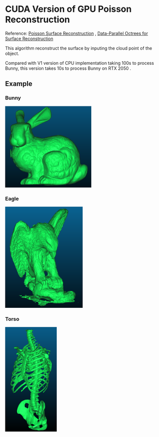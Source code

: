 # CUDA Version of GPU Poisson Reconstruction

Reference: [Poisson Surface Reconstruction](https://hhoppe.com/poissonrecon.pdf) , [Data-Parallel Octrees for Surface Reconstruction](http://kunzhou.net/2010/ParallelOctree-preprint.pdf)



This algorithm reconstruct the surface by inputing the cloud point of the object.



Compared with V1 version of CPU implementation taking 100s to process Bunny, this version takes 10s to process Bunny on RTX 2050 .



## Example

### Bunny

<img src="./images/bunny.png" style="zoom:33%;" />

### Eagle

<img src="./images/eagle.png" style="zoom:33%;" />

### Torso

<img src="./images/torso.png" style="zoom:33%;" />